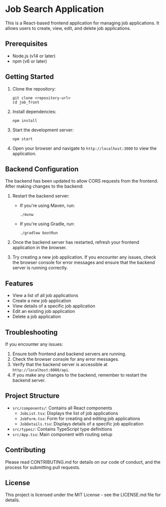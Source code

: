 # Job Search Application

This is a React-based frontend application for managing job applications. It allows users to create, view, edit, and delete job applications.

## Prerequisites

- Node.js (v14 or later)
- npm (v6 or later)

## Getting Started

1. Clone the repository:
   ```
   git clone <repository-url>
   cd job_front
   ```

2. Install dependencies:
   ```
   npm install
   ```

3. Start the development server:
   ```
   npm start
   ```

4. Open your browser and navigate to `http://localhost:3000` to view the application.

## Backend Configuration

The backend has been updated to allow CORS requests from the frontend. After making changes to the backend:

1. Restart the backend server:
   - If you're using Maven, run:
     ```
     ./mvnw
     ```
   - If you're using Gradle, run:
     ```
     ./gradlew bootRun
     ```

2. Once the backend server has restarted, refresh your frontend application in the browser.

3. Try creating a new job application. If you encounter any issues, check the browser console for error messages and ensure that the backend server is running correctly.

## Features

- View a list of all job applications
- Create a new job application
- View details of a specific job application
- Edit an existing job application
- Delete a job application

## Troubleshooting

If you encounter any issues:

1. Ensure both frontend and backend servers are running.
2. Check the browser console for any error messages.
3. Verify that the backend server is accessible at `http://localhost:8080/api`.
4. If you make any changes to the backend, remember to restart the backend server.

## Project Structure

- `src/components/`: Contains all React components
  - `JobList.tsx`: Displays the list of job applications
  - `JobForm.tsx`: Form for creating and editing job applications
  - `JobDetails.tsx`: Displays details of a specific job application
- `src/types/`: Contains TypeScript type definitions
- `src/App.tsx`: Main component with routing setup

## Contributing

Please read CONTRIBUTING.md for details on our code of conduct, and the process for submitting pull requests.

## License

This project is licensed under the MIT License - see the LICENSE.md file for details.
